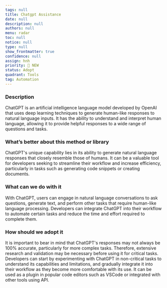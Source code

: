 ```yaml
---
tags: null
title: Chatgpt Assistance
date: null
description: null
authors: null
menu: radar
toc: null
notice: null
type: null
show_frontmatter: true
confidence: null
assign: hnh
priority: 🌟 NEW
status: Adopt
quadrant: Tools
tag: Automation
---
```


<!-- table_of_contents 96fdfd99-58f5-4ad7-a48d-51215ab8dd20 -->

### Description

ChatGPT is an artificial intelligence language model developed by OpenAI that uses deep learning techniques to generate human-like responses to natural language inputs. It has the ability to understand and interpret human language, allowing it to provide helpful responses to a wide range of questions and tasks.

### What’s better about this method or library

ChatGPT's unique capability lies in its ability to generate natural language responses that closely resemble those of humans. It can be a valuable tool for developers seeking to streamline their workflow and increase efficiency, particularly in tasks such as generating code snippets or creating documents.

### What can we do with it

With ChatGPT, users can engage in natural language conversations to ask questions, generate text, and perform other tasks that require human-like language processing. Developers can integrate ChatGPT into their workflow to automate certain tasks and reduce the time and effort required to complete them.

### How should we adopt it

It is important to bear in mind that ChatGPT's responses may not always be 100% accurate, particularly for more complex tasks. Therefore, extensive research and validation may be necessary before using it for critical tasks. Developers can start by experimenting with ChatGPT in non-critical tasks to understand its capabilities and limitations, and gradually integrate it into their workflow as they become more comfortable with its use. It can be used as a plugin in popular code editors such as VSCode or integrated with other tools using API.

<!-- child_database 357180ac-ee43-46a0-bd11-8c221fe1baaa -->
